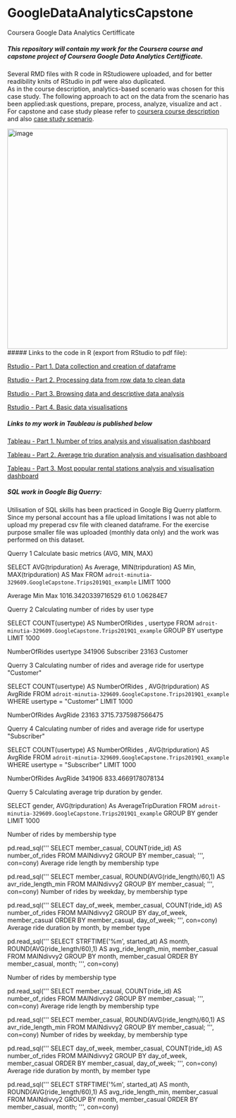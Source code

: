 # GoogleDataAnalyticsCapstone
Coursera Google Data Analytics Certifficate

##### This repository will contain my work for the Coursera course and capstone project of Coursera Google Data Analytics Certifficate.
Several RMD files with R code in RStudiowere uploaded, and for better readibility knits of RStudio in pdf were also duplicated.<br>
As in the course description, analytics-based scenario was chosen for this case study. The following  approach to act on the data from the scenario has been applied:ask questions, prepare, process, analyze, visualize and act . For capstone and case study please refer to [coursera course description](https://www.coursera.org/learn/google-data-analytics-capstone?specialization=google-data-analytics) and also [case study scenario](Capstone_Scenario_CaseStudy.pdf).



<img width="500" alt="image" src="https://www.rstudio.com/wp-content/uploads/2018/10/RStudio-Logo-Flat.png">
##### Links to the code in R (export from RStudio to pdf file): 

[Rstudio - Part 1. Data collection and creation of dataframe](GoogleCapstoneTT_Part1_CreateRawDataframe.pdf)

[Rstudio - Part 2. Processing data from  row data to clean data](GoogleCapstoneTT_Part2_FromRawDataToClean.pdf)

[Rstudio - Part 3. Browsing data and descriptive data analysis](GoogleCapstoneTT_Part3_FromCleanDataToAnalysis.pdf)

[Rstudio - Part 4. Basic data visualisations](GoogleCapstoneTT_Part4_DatVis.pdf)

##### Links to my work in Taubleau is published below


[Tableau - Part 1. Number of trips analysis and visualisation dashboard](https://public.tableau.com/app/profile/tomasz.tomaszewski4391/viz/GoogleCapstoneNoOfTrips/DashboardNumberofTrips)

[Tableau - Part 2. Average trip duration analysis and visualisation dashboard](https://public.tableau.com/app/profile/tomasz.tomaszewski4391/viz/GoogleCapstoneAverageTrips/DashboardAverage)

[Tableau - Part 3. Most popular rental stations analysis and visualisation dashboard](https://public.tableau.com/app/profile/tomasz.tomaszewski4391/viz/GoogleCapstoneAverageTrips/DashboardAverage)


##### SQL work in Google Big Querry:

Utilisation of SQL skills has been practiced in Google Big Querry platform. Since my personal account has a file upload limitations I was not able to  upload my preperad csv file with cleaned dataframe. For the exercise purpose smaller file was uploaded (monthly data only) and the work was performed on this dataset.

Querry 1
Calculate basic metrics (AVG, MIN, MAX)

SELECT AVG(tripduration) As Average, MIN(tripduration) AS Min, MAX(tripduration) AS Max FROM `adroit-minutia-329609.GoogleCapstone.Trips2019Q1_example` LIMIT 1000

Average	Min	Max
1016.3420339716529	61.0	1.06284E7


Querry 2
Calculating number of rides by user type

SELECT COUNT(usertype) AS NumberOfRides , usertype FROM `adroit-minutia-329609.GoogleCapstone.Trips2019Q1_example` GROUP BY usertype LIMIT 1000

NumberOfRides	usertype
341906	Subscriber
23163	Customer

Querry 3
Calculating number of rides and average ride for usertype "Customer"

SELECT COUNT(usertype) AS NumberOfRides , AVG(tripduration) AS AvgRide FROM `adroit-minutia-329609.GoogleCapstone.Trips2019Q1_example` WHERE usertype = "Customer" LIMIT 1000

NumberOfRides	AvgRide
23163	3715.7375987566475

Querry 4
Calculating number of rides and average ride for usertype "Subscriber"

SELECT COUNT(usertype) AS NumberOfRides , AVG(tripduration) AS AvgRide FROM `adroit-minutia-329609.GoogleCapstone.Trips2019Q1_example` WHERE usertype = "Subscriber" LIMIT 1000

NumberOfRides	AvgRide
341906	833.4669178078134

Querry 5
Calculating average trip duration by gender.

SELECT gender, AVG(tripduration) As AverageTripDuration FROM `adroit-minutia-329609.GoogleCapstone.Trips2019Q1_example` GROUP BY gender LIMIT 1000



Number of rides by membership type

pd.read_sql('''
SELECT
member_casual,
COUNT(ride_id) AS number_of_rides
FROM MAINdivvy2
GROUP BY member_casual;
''', con=cony)
Average ride length by membership type

pd.read_sql('''
SELECT
member_casual,
ROUND(AVG(ride_length)/60,1) AS avr_ride_length_min
FROM MAINdivvy2
GROUP BY member_casual;
''', con=cony)
Number of rides by weekday, by membership type

pd.read_sql('''
SELECT
day_of_week,
member_casual,
COUNT(ride_id) AS number_of_rides
FROM MAINdivvy2
GROUP BY day_of_week, member_casual
ORDER BY member_casual, day_of_week;
''', con=cony)
Average ride duration by month, by member type

pd.read_sql('''
SELECT
STRFTIME('%m', started_at) AS month,
ROUND(AVG(ride_length/60),1) AS avg_ride_length_min,
member_casual
FROM MAINdivvy2
GROUP BY month, member_casual
ORDER BY member_casual, month;
''', con=cony)


Number of rides by membership type

pd.read_sql('''
SELECT
member_casual,
COUNT(ride_id) AS number_of_rides
FROM MAINdivvy2
GROUP BY member_casual;
''', con=cony)
Average ride length by membership type

pd.read_sql('''
SELECT
member_casual,
ROUND(AVG(ride_length)/60,1) AS avr_ride_length_min
FROM MAINdivvy2
GROUP BY member_casual;
''', con=cony)
Number of rides by weekday, by membership type

pd.read_sql('''
SELECT
day_of_week,
member_casual,
COUNT(ride_id) AS number_of_rides
FROM MAINdivvy2
GROUP BY day_of_week, member_casual
ORDER BY member_casual, day_of_week;
''', con=cony)
Average ride duration by month, by member type

pd.read_sql('''
SELECT
STRFTIME('%m', started_at) AS month,
ROUND(AVG(ride_length/60),1) AS avg_ride_length_min,
member_casual
FROM MAINdivvy2
GROUP BY month, member_casual
ORDER BY member_casual, month;
''', con=cony)

